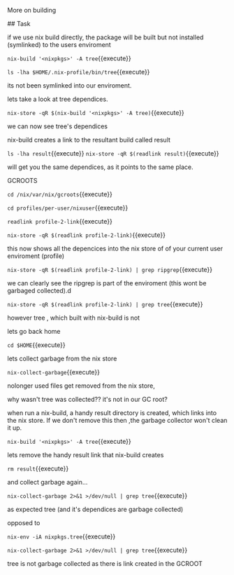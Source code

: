 More on building

## Task

if we use nix build directly, the package will be built but not installed (symlinked) to the users enviroment

`nix-build '<nixpkgs>' -A tree`{{execute}}

`ls -lha $HOME/.nix-profile/bin/tree`{{execute}}

its not been symlinked into our enviroment.

lets take a look at tree dependices.

`nix-store -qR $(nix-build '<nixpkgs>' -A tree)`{{execute}}

we can now see tree's dependices

nix-build creates a link to the resultant build called result


`ls -lha result`{{execute}}
`nix-store -qR $(readlink result)`{{execute}}
 
will get you the same dependices, as it points to the same place.

GCROOTS

`cd /nix/var/nix/gcroots`{{execute}}

`cd profiles/per-user/nixuser`{{execute}}

`readlink profile-2-link`{{execute}}

`nix-store -qR $(readlink profile-2-link)`{{execute}}

this now shows all the depencices into the nix store of of your current user enviroment (profile)


`nix-store -qR $(readlink profile-2-link) | grep ripgrep`{{execute}}

we can clearly see the ripgrep is part of the enviroment (this wont be garbaged collected).d

`nix-store -qR $(readlink profile-2-link) | grep tree`{{execute}}

however tree , which built with nix-build is not


lets go back home


`cd $HOME`{{execute}}

lets collect garbage from the nix store

`nix-collect-garbage`{{execute}}

nolonger used files get removed from the nix store,  

why wasn't tree was collected?? it's not in our GC root?

when run a nix-build, a handy result directory is created, which links into the nix store.
If we don't remove this then ,the garbage collector won't clean it up.

`nix-build '<nixpkgs>' -A tree`{{execute}}

lets remove the handy result link that nix-build creates

`rm result`{{execute}}

and collect garbage again...

`nix-collect-garbage 2>&1 >/dev/null | grep tree`{{execute}}

as expected tree (and it's dependices are garbage collected)

opposed to

`nix-env -iA nixpkgs.tree`{{execute}}

`nix-collect-garbage 2>&1 >/dev/null | grep tree`{{execute}}

tree is not garbage collected as there is link created in the GCROOT 
